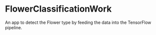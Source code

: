 # FlowerClassificationWork
An app to detect the Flower type by feeding the data into the TensorFlow pipeline.
